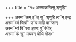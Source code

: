 +++
title = "१० अस्माकमित्सु शृणुहि"

+++
अस्मा᳓कम् इ᳓त् सु᳓ शृणुहि त्व᳓म् इन्द्र  
अस्म᳓भ्यं चित्राँ᳓ उ᳓प माहि वा᳓जान्  
अस्म᳓भ्यं वि᳓श्वा इषणः पु᳓रंधीर्  
अस्मा᳓कं सु᳓ मघवन् बोधि गोदाः᳓